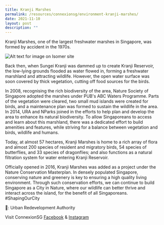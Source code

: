 ```yaml
---
title: Kranji Marshes
permalink: /resources/connexionsg/environment-kranji-marshes/
date: 2021-11-10
layout: post
description: ""
---
```

Kranji Marshes, one of the largest freshwater marshes in Singapore, was formed by accident in the 1970s.

![Alt text for image on Isomer site](/images/kranjimarshes.jpg)

Back then, when Sungei Kranji was dammed up to create Kranji Reservoir, the low-lying grounds flooded as water flowed in, forming a freshwater marshland and attracting wildlife. However, the open water surface was soon covered by thick vegetation, cutting off food sources for the birds. 

In 2008, recognising the rich biodiversity of the area, Nature Society of Singapore adopted the marshes under PUB's ABC Waters Programme. Parts of the vegetation were cleared, two small mud islands were created for birds, and a maintenance plan was formed to sustain the wildlife in the area. In 2014, URA and NParks joined in the efforts to help plan and develop the area to enhance its natural biodiversity. To allow Singaporeans to access and learn about this marshland, there was a dedicated effort to build amenities and features, while striving for a balance between vegetation and birds, wildlife and humans.

Today, at almost 57 hectares, Kranji Marshes is home to a rich array of flora and almost 200 species of resident and migratory birds, 54 species of butterflies, and 33 species of dragonflies; and also functions as a natural filtration system for water entering Kranji Reservoir. 

Officially opened in 2016, Kranji Marshes was added as a project under the Nature Conservation Masterplan. In densely populated Singapore, conserving nature and greenery is key to ensuring a high quality living environment. Through such conservation efforts, we can continue to build Singapore as a City in Nature, where our wildlife can better thrive and interact across the island, for the benefit of all Singaporeans. #ShapingOurCity

📸: Urban Redevelopment Authority

Visit ConnexionSG [Facebook](https://www.facebook.com/ConnexionSG) & [Instagram](https://www.instagram.com/connexionsg/)